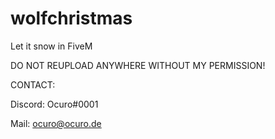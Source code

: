 # wolfchristmas
Let it snow in FiveM


DO NOT REUPLOAD ANYWHERE WITHOUT MY PERMISSION!

CONTACT: 

Discord: Ocuro#0001

Mail: ocuro@ocuro.de
